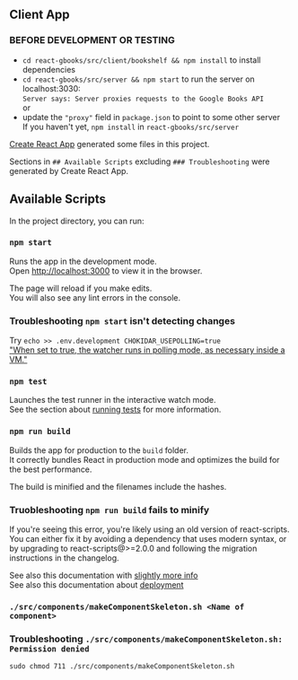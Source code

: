 ## Client App

### BEFORE DEVELOPMENT OR TESTING
  * `cd react-gbooks/src/client/bookshelf && npm install` to install dependencies 
  * `cd react-gbooks/src/server && npm start` to run the server on localhost:3030:  
    `Server says: Server proxies requests to the Google Books API`  
  or 
  * update the `"proxy"` field in `package.json` to point to some other server  
  If you haven't yet, `npm install` in `react-gbooks/src/server`

[Create React App](https://github.com/facebook/create-react-app) generated some files in this project.

Sections in `## Available Scripts` excluding `### Troubleshooting` were generated by Create React App.

## Available Scripts

In the project directory, you can run:

### `npm start`

Runs the app in the development mode.<br>
Open [http://localhost:3000](http://localhost:3000) to view it in the browser.

The page will reload if you make edits.<br>
You will also see any lint errors in the console.


### Troubleshooting `npm start` isn't detecting changes
Try `echo >> .env.development CHOKIDAR_USEPOLLING=true`  
["When set to true, the watcher runs in polling mode, as necessary inside a VM."](https://facebook.github.io/create-react-app/docs/advanced-configuration#CHOKIDAR_USEPOLLING)


### `npm test`

Launches the test runner in the interactive watch mode.<br>
See the section about [running tests](https://facebook.github.io/create-react-app/docs/running-tests) for more information.

### `npm run build`

Builds the app for production to the `build` folder.<br>
It correctly bundles React in production mode and optimizes the build for the best performance.

The build is minified and the filenames include the hashes.<br>

### Truobleshooting `npm run build` fails to minify

If you're seeing this error, you're likely using an old version of react-scripts. You can either fix it by avoiding a dependency that uses modern syntax, or by upgrading to react-scripts@>=2.0.0 and following the migration instructions in the changelog.

See also this documentation with [slightly more info](https://facebook.github.io/create-react-app/docs/troubleshooting#npm-run-build-fails-to-minify)  
See also this documentation about [deployment](https://facebook.github.io/create-react-app/docs/deployment)

### `./src/components/makeComponentSkeleton.sh <Name of component>`   

### Troubleshooting `./src/components/makeComponentSkeleton.sh: Permission denied`
`sudo chmod 711 ./src/components/makeComponentSkeleton.sh`
